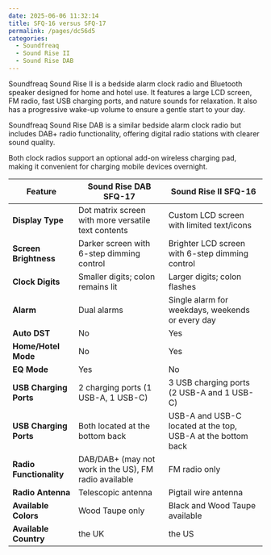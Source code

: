 ```yaml
---
date: 2025-06-06 11:32:14
title: SFQ-16 versus SFQ-17
permalink: /pages/dc56d5
categories:
  - Soundfreaq
  - Sound Rise II
  - Sound Rise DAB
---
```


Soundfreaq Sound Rise II is a bedside alarm clock radio and Bluetooth speaker designed for home and hotel use. It features a large LCD screen, FM radio, fast USB charging ports, and nature sounds for relaxation. It also has a progressive wake-up volume to ensure a gentle start to your day.

Soundfreaq Sound Rise DAB is a similar bedside alarm clock radio but includes DAB+ radio functionality, offering digital radio stations with clearer sound quality.

Both clock radios support an optional add-on wireless charging pad, making it convenient for charging mobile devices overnight.

<!-- more -->

| Feature                 | Sound Rise DAB SFQ-17                                 | Sound Rise II SFQ-16                                         |
| ----------------------- | ----------------------------------------------------- | ------------------------------------------------------------ |
| **Display Type**        | Dot matrix screen with more versatile text contents   | Custom LCD screen with limited text/icons                    |
| **Screen Brightness**   | Darker screen with 6-step dimming control             | Brighter LCD screen with 6-step dimming control              |
| **Clock Digits**        | Smaller digits; colon remains lit                     | Larger digits; colon flashes                                 |
| **Alarm**               | Dual alarms                                           | Single alarm for weekdays, weekends or every day             |
| **Auto DST**            | No                                                    | Yes                                                          |
| **Home/Hotel Mode**     | No                                                    | Yes                                                          |
| **EQ Mode**             | Yes                                                   | No                                                           |
| **USB Charging Ports**  | 2 charging ports (1 USB-A, 1 USB-C)                   | 3 USB charging ports (2 USB-A and 1 USB-C)                   |
| **USB Charging Ports**  | Both located at the bottom back                       | USB-A and USB-C located at the top, USB-A at the bottom back |
| **Radio Functionality** | DAB/DAB+ (may not work in the US), FM radio available | FM radio only                                                |
| **Radio Antenna**       | Telescopic antenna                                    | Pigtail wire antenna                                         |
| **Available Colors**    | Wood Taupe only                                       | Black and Wood Taupe available                               |
| **Available Country**   | the UK                                                | the US                                                       |
